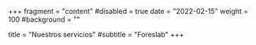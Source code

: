 +++
fragment = "content"
#disabled = true
date = "2022-02-15"
weight = 100
#background = ""

title = "Nuestros servicios"
#subtitle = "Foreslab"
+++